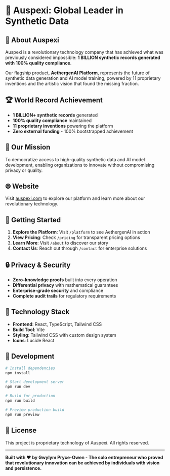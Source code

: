 # 🚀 Auspexi: Global Leader in Synthetic Data

## 🌟 **About Auspexi**

Auspexi is a revolutionary technology company that has achieved what was previously considered impossible: **1 BILLION synthetic records generated with 100% quality compliance**.

Our flagship product, **AethergenAI Platform**, represents the future of synthetic data generation and AI model training, powered by 11 proprietary inventions and the artistic vision that found the missing fraction.

## 🏆 **World Record Achievement**

- **1 BILLION+ synthetic records** generated
- **100% quality compliance** maintained
- **11 proprietary inventions** powering the platform
- **Zero external funding** - 100% bootstrapped achievement

## 🎯 **Our Mission**

To democratize access to high-quality synthetic data and AI model development, enabling organizations to innovate without compromising privacy or quality.

## 🌐 **Website**

Visit [auspexi.com](https://auspexi.com) to explore our platform and learn more about our revolutionary technology.

## 🚀 **Getting Started**

1. **Explore the Platform**: Visit `/platform` to see AethergenAI in action
2. **View Pricing**: Check `/pricing` for transparent pricing options
3. **Learn More**: Visit `/about` to discover our story
4. **Contact Us**: Reach out through `/contact` for enterprise solutions

## 🔒 **Privacy & Security**

- **Zero-knowledge proofs** built into every operation
- **Differential privacy** with mathematical guarantees
- **Enterprise-grade security** and compliance
- **Complete audit trails** for regulatory requirements

## 📱 **Technology Stack**

- **Frontend**: React, TypeScript, Tailwind CSS
- **Build Tool**: Vite
- **Styling**: Tailwind CSS with custom design system
- **Icons**: Lucide React

## 🚀 **Development**

```bash
# Install dependencies
npm install

# Start development server
npm run dev

# Build for production
npm run build

# Preview production build
npm run preview
```

## 📄 **License**

This project is proprietary technology of Auspexi. All rights reserved.

---

**Built with ❤️ by Gwylym Pryce-Owen - The solo entrepreneur who proved that revolutionary innovation can be achieved by individuals with vision and persistence.**
